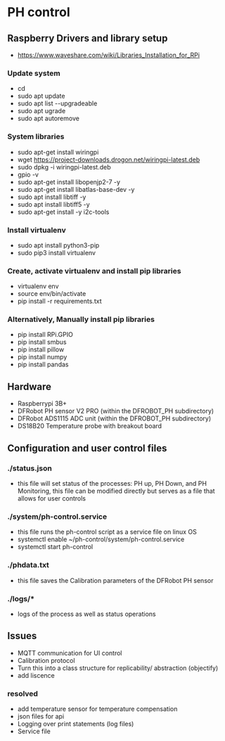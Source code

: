# PH control

## Raspberry Drivers and library setup

- https://www.waveshare.com/wiki/Libraries_Installation_for_RPi

### Update system
- cd
- sudo apt update
- sudo apt list --upgradeable
- sudo apt ugrade
- sudo apt autoremove

### System libraries
- sudo apt-get install wiringpi
- wget https://project-downloads.drogon.net/wiringpi-latest.deb
- sudo dpkg -i wiringpi-latest.deb
- gpio -v
- sudo apt-get install libopenjp2-7 -y
- sudo apt-get install libatlas-base-dev -y
- sudo apt install libtiff -y
- sudo apt install libtiff5 -y
- sudo apt-get install -y i2c-tools

### Install virtualenv
- sudo apt install python3-pip
- sudo pip3 install virtualenv

### Create, activate virtualenv and install pip libraries
- virtualenv env
- source env/bin/activate
- pip install -r requirements.txt

### Alternatively, Manually install pip libraries
- pip install RPi.GPIO
- pip install smbus
- pip install pillow
- pip install numpy
- pip install pandas

## Hardware

- Raspberrypi 3B+
- DFRobot PH sensor V2 PRO (within the DFROBOT_PH subdirectory)
- DFRobot ADS1115 ADC unit (within the DFROBOT_PH subdirectory)
- DS18B20 Temperature probe with breakout board

## Configuration and user control files
### ./status.json
- this file will set status of the processes: PH up, PH Down, and PH Monitoring, this file can be modified directly but serves as a file that allows for user controls
### ./system/ph-control.service
- this file runs the ph-control script as a service file on linux OS
- systemctl enable ~/ph-control/system/ph-control.service
- systemctl start ph-control

### ./phdata.txt
-  this file saves the Calibration parameters of the DFRobot PH sensor
### ./logs/*
- logs of the process as well as status operations

## Issues
- MQTT communication for UI control
- Calibration protocol
- Turn this into a class structure for replicability/ abstraction (objectify)
- add liscence

### resolved
- add temperature sensor for temperature compensation
- json files for api
- Logging over print statements (log files)
- Service file
